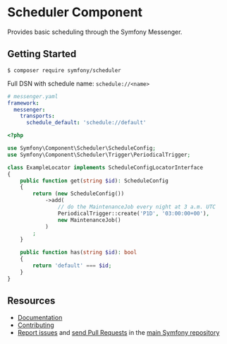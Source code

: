 Scheduler Component
====================

Provides basic scheduling through the Symfony Messenger.

Getting Started
---------------

```
$ composer require symfony/scheduler
```

Full DSN with schedule name: `schedule://<name>`

```yaml
# messenger.yaml
framework:
  messenger:
    transports:
      schedule_default: 'schedule://default'
```

```php
<?php

use Symfony\Component\Scheduler\ScheduleConfig;
use Symfony\Component\Scheduler\Trigger\PeriodicalTrigger;

class ExampleLocator implements ScheduleConfigLocatorInterface
{
    public function get(string $id): ScheduleConfig
    {
        return (new ScheduleConfig())
            ->add(
                // do the MaintenanceJob every night at 3 a.m. UTC
                PeriodicalTrigger::create('P1D', '03:00:00+00'),
                new MaintenanceJob()
            )
        ;
    }

    public function has(string $id): bool
    {
        return 'default' === $id;
    }
}
```

Resources
---------

* [Documentation](https://symfony.com/doc/current/scheduler.html)
* [Contributing](https://symfony.com/doc/current/contributing/index.html)
* [Report issues](https://github.com/symfony/symfony/issues) and
  [send Pull Requests](https://github.com/symfony/symfony/pulls)
  in the [main Symfony repository](https://github.com/symfony/symfony)
